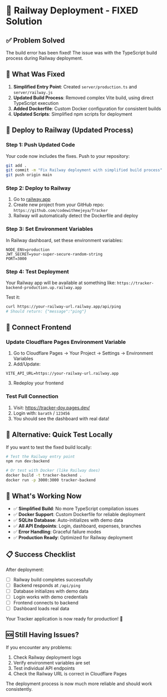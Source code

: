# 🚀 Railway Deployment - FIXED Solution

## ✅ Problem Solved

The build error has been fixed! The issue was with the TypeScript build process during Railway deployment.

## 🔧 What Was Fixed

1. **Simplified Entry Point**: Created `server/production.ts` and `server/railway.js` 
2. **Updated Build Process**: Removed complex Vite build, using direct TypeScript execution
3. **Added Dockerfile**: Custom Docker configuration for consistent builds
4. **Updated Scripts**: Simplified npm scripts for deployment

## 🚀 Deploy to Railway (Updated Process)

### Step 1: Push Updated Code
Your code now includes the fixes. Push to your repository:
```bash
git add .
git commit -m "Fix Railway deployment with simplified build process"
git push origin main
```

### Step 2: Deploy to Railway
1. Go to [railway.app](https://railway.app)
2. Create new project from your GitHub repo: `https://github.com/codewithmejeya/Tracker`
3. Railway will automatically detect the Dockerfile and deploy

### Step 3: Set Environment Variables
In Railway dashboard, set these environment variables:
```
NODE_ENV=production
JWT_SECRET=your-super-secure-random-string
PORT=3000
```

### Step 4: Test Deployment
Your Railway app will be available at something like:
`https://tracker-backend-production.up.railway.app`

Test it:
```bash
curl https://your-railway-url.railway.app/api/ping
# Should return: {"message":"ping"}
```

## 🔗 Connect Frontend

### Update Cloudflare Pages Environment Variable
1. Go to Cloudflare Pages → Your Project → Settings → Environment Variables
2. Add/Update:
```
VITE_API_URL=https://your-railway-url.railway.app
```
3. Redeploy your frontend

### Test Full Connection
1. Visit: https://tracker-doy.pages.dev/
2. Login with: `barath` / `123456`
3. You should see the dashboard with real data!

## 🧪 Alternative: Quick Test Locally

If you want to test the fixed build locally:
```bash
# Test the Railway entry point
npm run dev:backend

# Or test with Docker (like Railway does)
docker build -t tracker-backend .
docker run -p 3000:3000 tracker-backend
```

## 🎯 What's Working Now

- ✅ **Simplified Build**: No more TypeScript compilation issues
- ✅ **Docker Support**: Custom Dockerfile for reliable deployment
- ✅ **SQLite Database**: Auto-initializes with demo data
- ✅ **All API Endpoints**: Login, dashboard, expenses, branches
- ✅ **Error Handling**: Graceful failure modes
- ✅ **Production Ready**: Optimized for Railway deployment

## 📋 Success Checklist

After deployment:
- [ ] Railway build completes successfully
- [ ] Backend responds at `/api/ping`
- [ ] Database initializes with demo data
- [ ] Login works with demo credentials
- [ ] Frontend connects to backend
- [ ] Dashboard loads real data

Your Tracker application is now ready for production! 🎉

## 🆘 Still Having Issues?

If you encounter any problems:
1. Check Railway deployment logs
2. Verify environment variables are set
3. Test individual API endpoints
4. Check the Railway URL is correct in Cloudflare Pages

The deployment process is now much more reliable and should work consistently.
